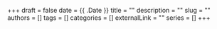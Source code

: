 +++
draft = false
date = {{ .Date }}
title = ""
description = ""
slug = ""
authors = []
tags = []
categories = []
externalLink = ""
series = []
+++
